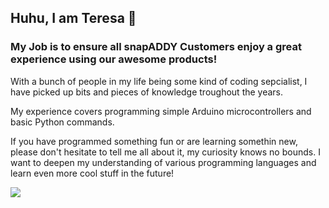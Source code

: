 ## Huhu, I am Teresa 👋
### My Job is to ensure all snapADDY Customers enjoy a great experience using our awesome products!

With a bunch of people in my life being some kind of coding sepcialist, I have picked up bits and pieces of knowledge troughout the years.

My experience covers programming simple Arduino microcontrollers and basic Python commands.

If you have programmed something fun or are learning somethin new, please don't hesitate to tell me all about it, my curiosity knows no bounds.
I want to deepen my understanding of various programming languages and learn even more cool stuff in the future!

<img src="https://encrypted-tbn0.gstatic.com/images?q=tbn:ANd9GcSNJROgGU7c3aRs8GICyG3BPOz5EdXnXuWyGg&s" >
